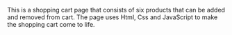 This is a shopping cart page that consists of six products that can be added and removed from cart. The page uses Html, Css and JavaScript to make the shopping cart come to life. 
